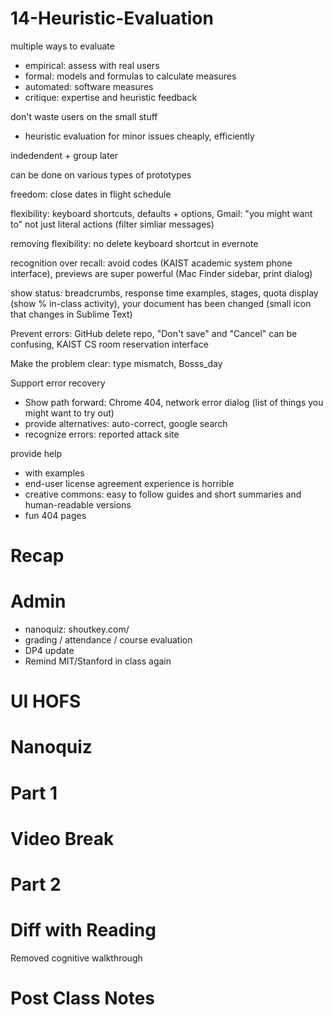 # 14-Heuristic-Evaluation

multiple ways to evaluate
- empirical: assess with real users
- formal: models and formulas to calculate measures
- automated: software measures
- critique: expertise and heuristic feedback

don't waste users on the small stuff
- heuristic evaluation for minor issues cheaply, efficiently

indedendent + group later

can be done on various types of prototypes

freedom: close dates in flight schedule

flexibility: keyboard shortcuts, defaults + options, Gmail: "you might want to" not just literal actions (filter simliar messages)

removing flexibility: no delete keyboard shortcut in evernote

recognition over recall: avoid codes (KAIST academic system phone interface), previews are super powerful (Mac Finder sidebar, print dialog)

show status: breadcrumbs, response time examples, stages, quota display (show % in-class activity), your document has been changed (small icon that changes in Sublime Text)

Prevent errors: GitHub delete repo, "Don't save" and "Cancel" can be confusing, KAIST CS room reservation interface

Make the problem clear: type mismatch, Bosss_day

Support error recovery
- Show path forward: Chrome 404, network error dialog (list of things you might want to try out)
- provide alternatives: auto-correct, google search
- recognize errors: reported attack site

provide help
- with examples
- end-user license agreement experience is horrible
- creative commons: easy to follow guides and short summaries and human-readable versions
- fun 404 pages


# Recap

# Admin
- nanoquiz: shoutkey.com/
- grading / attendance / course evaluation
- DP4 update
- Remind MIT/Stanford in class again


# UI HOFS


# Nanoquiz


# Part 1


# Video Break


# Part 2


# Diff with Reading
Removed cognitive walkthrough

# Post Class Notes



